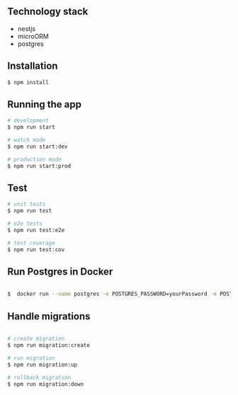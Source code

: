 ## Technology stack
 - nestjs
 - microORM
 - postgres

## Installation

```bash
$ npm install
```

## Running the app

```bash
# development
$ npm run start

# watch mode
$ npm run start:dev

# production mode
$ npm run start:prod
```

## Test

```bash
# unit tests
$ npm run test

# e2e tests
$ npm run test:e2e

# test coverage
$ npm run test:cov
```

## Run Postgres in Docker

```bash

$  docker run --name postgres -e POSTGRES_PASSWORD=yourPassword -e POSTGRES_DB=yourDBname -p 5432:5432 -d postgres

```
## Handle migrations

```bash

# create migration
$ npm run migration:create

# run migration
$ npm run migration:up

# rollback migration
$ npm run migration:down

```